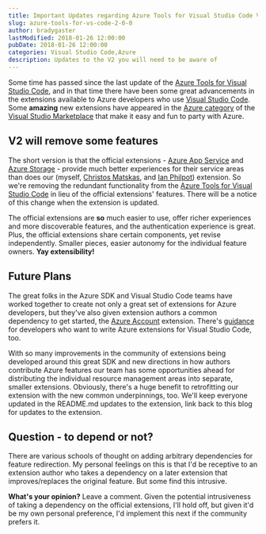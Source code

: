 ```yaml
---
title: Important Updates regarding Azure Tools for Visual Studio Code V2
slug: azure-tools-for-vs-code-2-0-0
author: bradygaster
lastModified: 2018-01-26 12:00:00
pubDate: 2018-01-26 12:00:00
categories: Visual Studio Code,Azure
description: Updates to the V2 you will need to be aware of
---
```


Some time has passed since the last update of the [Azure Tools for Visual Studio Code](https://aka.ms/vscodeazuretools), and in that time there have been some great advancements in the extensions available to Azure developers who use [Visual Studio Code](http://code.visualstudio.com). Some **amazing** new extensions have appeared in the [Azure category](https://marketplace.visualstudio.com/search?target=VSCode&category=Azure&sortBy=Downloads) of the [Visual Studio Marketplace](https://marketplace.visualstudio.com/) that make it easy and fun to party with Azure. 

## V2 will remove some features 

The short version is that the official extensions - [Azure App Service](https://marketplace.visualstudio.com/items?itemName=ms-azuretools.vscode-azureappservice) and [Azure Storage](https://marketplace.visualstudio.com/items?itemName=ms-azuretools.vscode-azurestorage) - provide much better experiences for their service areas than does our (myself, [Christos Matskas](https://cmatskas.com/), and [Ian Philpot](https://tripdubroot.com/)) extension. So we're removing the redundant functionality from the [Azure Tools for Visual Studio Code](https://aka.ms/vscodeazuretools) in lieu of the official extensions' features. There will be a notice of this change when the extension is updated. 

The official extensions are **so** much easier to use, offer richer experiences and more discoverable features, and the authentication experience is great. Plus, the official extensions share certain components, yet revise independently. Smaller pieces, easier autonomy for the individual feature owners. **Yay extensibility!**

## Future Plans

The great folks in the Azure SDK and Visual Studio Code teams have worked together to create not only a great set of extensions for Azure developers, but they've also given extension authors a common dependency to get started, the [Azure Account](https://marketplace.visualstudio.com/items?itemName=ms-vscode.azure-account) extension. There's [guidance](https://github.com/Microsoft/vscode-azure-ext-sdk) for developers who want to write Azure extensions for Visual Studio Code, too.

With so many improvements in the community of extensions being developed around this great SDK and new directions in how authors contribute Azure features our team has some opportunities ahead for distributing the individual resource management areas into separate, smaller extensions. Obviously, there's a huge benefit to retrofitting our extension with the new common underpinnings, too. We'll keep everyone updated in the README.md updates to the extension, link back to this blog for updates to the extension. 

## Question - to depend or not? 

There are various schools of thought on adding arbitrary dependencies for feature redirection. My personal feelings on this is that I'd be receptive to an extension author who takes a dependency on a later extension that improves/replaces the original feature. But some find this intrusive. 

**What's your opinion?** Leave a comment. Given the potential intrusiveness of taking a dependency on the official extensions, I'll hold off, but given it'd be my own personal preference, I'd implement this next if the community prefers it. 
